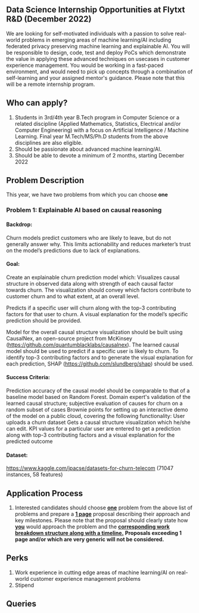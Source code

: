 ## Data Science Internship Opportunities at Flytxt R&D (December 2022)
We are looking for self-motivated individuals with a passion to solve real-world problems in emerging areas of machine learning/AI including federated privacy preserving machine learning and explainable AI. You will be responsible to design, code, test and deploy PoCs which demonstrate the value in applying these advanced techniques on usecases in customer experience management. You would be working in a fast-paced environment, and would need to pick up concepts through a combination of self-learning and your assigned mentor's guidance. Please note that this will be a remote internship program.

## Who can apply?
1. Students in 3rd/4th year B.Tech program in Computer Science or a related discipline (Applied Mathematics, Statistics, Electrical and/or Computer Engineering) with a focus on Artificial Intelligence / Machine Learning. Final year M.Tech/MS/Ph.D students from the above disciplines are also eligible.
2. Should be passionate about advanced machine learning/AI.
3. Should be able to devote a minimum of 2 months, starting December 2022

## Problem Description
This year, we have two problems from which you can choose **one**

### Problem 1: Explainable AI based on causal reasoning
#### Backdrop:
Churn models predict customers who are likely to leave, but do not generally answer why. This limits actionability and reduces marketer’s trust on the model’s predictions due to lack of explanations.

#### Goal:
Create an explainable churn prediction model which: 
Visualizes causal structure in observed data along with strength of each causal factor towards churn. The visualization should convey which factors contribute to customer churn and to what extent, at an overall level. 

Predicts if a specific user will churn along with the top-3 contributing factors for that user to churn. A visual explanation for the model’s specific prediction should be provided.

Model for the overall causal structure visualization should be built using CausalNex, an open-source project from McKinsey (https://github.com/quantumblacklabs/causalnex). The learned causal model should be used to predict if a specific user is likely to churn. To identify top-3 contributing factors and to generate the visual explanation for each prediction, SHAP (https://github.com/slundberg/shap) should be used.

#### Success Criteria:
Prediction accuracy of the causal model should be comparable to that of a baseline model based on Random Forest.
Domain expert's validation of the learned causal structure; subjective evaluation of causes for churn on a random subset of cases
Brownie points for setting up an interactive demo of the model on a public cloud, covering the following functionality:
User uploads a churn dataset
Gets a causal structure visualization which he/she can edit.
KPI values for a particular user are entered to get a prediction along with top-3 contributing factors and a visual explanation for the predicted outcome

#### Dataset:
https://www.kaggle.com/jpacse/datasets-for-churn-telecom (71047 instances, 58 features)

## Application Process
1. Interested candidates should choose <ins>**one**</ins> problem from the above list of problems and prepare a <ins>**1 page**</ins> proposal describing their approach and key milestones. Please note that the proposal should clearly state how <ins>**you**</ins> would approach the problem and the <ins>**corresponding work breakdown structure along with a timeline.**</ins> **Proposals exceeding 1 page and/or which are very generic will not be considered.**

## Perks
1. Work experience in cutting edge areas of machine learning/AI on real-world customer experience management problems
2. Stipend

## Queries

